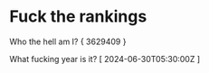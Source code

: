 # Fuck the rankings

Who the hell am I?
{ 3629409 }

What fucking year is it?
[ 2024-06-30T05:30:00Z ]
